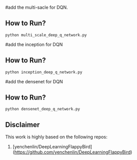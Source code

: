 #add the multi-sacle for DQN.

## How to Run?
```
python multi_scale_deep_q_network.py
```

#add the inception for DQN

## How to Run?
```
python inception_deep_q_network.py
``` 

#add the densenet for DQN

## How to Run?
```
python densenet_deep_q_network.py
``` 


## Disclaimer
This work is highly based on the following repos:

1. [yenchenlin/DeepLearningFlappyBird] (https://github.com/yenchenlin/DeepLearningFlappyBird)
